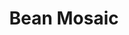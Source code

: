 ---
title: Bean Mosaic
description: Customizable
product_type: accessory
price: '250'
featured_image_path: /assets/images/products/merch/mosaic.jpg
facebook_image_path:
layout: product
---